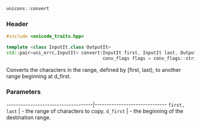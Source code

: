 ```c++
unicons::convert
```

### Header
```c++
#include <unicode_traits.hpp>

template <class InputIt,class OutputIt>
std::pair<uni_errc,InputIt> convert(InputIt first, InputIt last, OutputIt d_first, 
                                    conv_flags flags = conv_flags::strict) 
```
Converts the characters in the range, defined by [first, last), to another range beginning at d_first.

### Parameters

------------------------------------|------------------------------
```first, last``` | - the range of characters to copy.
```d_first```     | - the beginning of the destination range.

